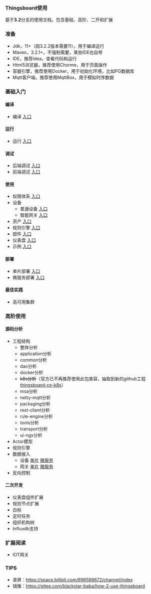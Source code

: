 ### Thingsboard使用
基于**3.2**分支的使用文档，包含基础、高阶、二开和扩展

### 准备
- Jdk，11+（因3.2.2版本需要11），用于编译运行
- Maven，3.2.1+，不强制需要，某些IDE也自带
- IDE，推荐Idea，查看代码和运行
- Html5浏览器，推荐使用Chorme，用于页面操作
- 容器引擎，推荐使用Docker，用于初始化环境，比如PG数据库
- Mqtt客户端，推荐使用MqttBox，用于模拟时序数据

### 基础入门
#### 编译
- 编译 [入口](doc/编译.md)

#### 运行
- 运行 [入口](doc/运行.md)

#### 调试
- 后端调试 [入口](doc/后端调试.md)
- 前端调试 [入口](doc/前端调试.md)

#### 使用
-  权限体系 [入口](doc/权限体系.md)
-  设备
	-  普通设备  [入口](doc/普通设备.md)
	-  智能网关  [入口](doc/智能网关.md)
-  资产 [入口](doc/资产.md)
-  规则引擎 [入口](doc/规则引擎.md)
-  部件 [入口](doc/部件.md)
-  仪表盘 [入口](doc/仪表盘.md)
-  示例 [入口](doc/示例.md)

#### 部署
- 单片部署 [入口](doc/单片部署.md)
- 微服务部署 [入口](doc/微服务部署.md)

#### 最佳实践
- 高可用集群

### 高阶使用

#### 源码分析
- 工程结构
  -  整体分析
  - application分析
  - common分析
  - dao分析
  - docker分析
  - ~~k8s分析~~（官方已不再推荐使用此包类容，抽取到新的github工程 [thingsboard-ce-k8s](https://github.com/thingsboard/thingsboard-ce-k8s)）
  - msa分析
  - netty-mqtt分析
  - packaging分析
  - rest-client分析
  - rule-engine分析
  - tools分析
  - transport分析
  - ui-ngx分析
- Actor模型
- 规则引擎
- 数据接入 	
  - 设备 [单片]() [微服务]()	
  - 网关 [单片]() [微服务]()
- 反向控制

#### 二次开发
- 仪表盘组件扩展
- 规则节点扩展
- 白标
- 定时任务
- 组织机构树
- Influxdb支持


### 扩展阅读
- IOT网关


### TIPS

- 录屏：https://space.bilibili.com/696589672/channel/index
- 镜像：https://gitee.com/blackstar-baba/how-2-use-thingsboard







